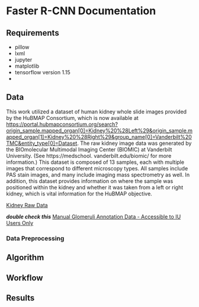 # Faster R-CNN Documentation

## Requirements

* pillow
* lxml
* jupyter
* matplotlib
* tensorflow version 1.15
* 

## Data

This work utilized a dataset of human kidney whole slide images provided by the HuBMAP Consortium, which is now available at https://portal.hubmapconsortium.org/search?origin_sample.mapped_organ[0]=Kidney%20%28Left%29&origin_sample.mapped_organ[1]=Kidney%20%28Right%29&group_name[0]=Vanderbilt%20TMC&entity_type[0]=Dataset. The raw kidney image data was generated by the BIOmolecular Multimodal Imaging Center (BIOMIC) at Vanderbilt University. (See https://medschool. vanderbilt.edu/biomic/ for more information.) This dataset is composed of 13 samples, each with multiple images that correspond to different microscopy types. All samples include PAS  stain images, and many include imaging mass spectrometry as well. In addition, this dataset provides information on where the sample was positioned within the kidney and whether it was taken from a left or right kidney, which is vital information for the HuBMAP objective.

[Kidney Raw Data](https://drive.google.com/drive/folders/14aLxPR9LlzdWXPomAX1moqL0UnRm_RbW?usp=sharing)

***double check this***
[Manual Glomeruli Annotation Data - Accessible to IU Users Only](https://drive.google.com/drive/folders/1YdOvkIWyWBOc-zSxClC1kVwST8YxVKXc?usp=sharing)

### Data Preprocessing

## Algorithm

## Workflow

## Results
